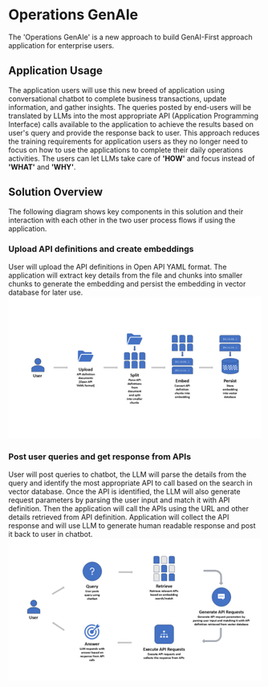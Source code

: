 # Operations GenAIe
The 'Operations GenAIe' is a new approach to build GenAI-First approach application for enterprise users.

## Application Usage
The application users will use this new breed of application using conversational chatbot to complete business transactions, update information, and gather insights. The queries posted by end-users will be translated by LLMs into the most appropriate API (Application Programming Interface) calls available to the application to achieve the results based on user's query and provide the response back to user. This approach reduces the training requirements for application users as they no longer need to focus on how to use the applications to complete their daily operations activities. The users can let LLMs take care of **'HOW'** and focus instead of **'WHAT'** and **'WHY'**.

## Solution Overview
The following diagram shows key components in this solution and their interaction with each other in the two user process flows if using the application.

### Upload API definitions and create embeddings
User will upload the API definitions in Open API YAML format. The application will extract key details from the file and chunks into smaller chunks to generate the embedding and persist the embedding in vector database for later use.
<img src="images/Upload_API_Definition_and_Index.png"/>

### Post user queries and get response from APIs
User will post queries to chatbot, the LLM will parse the details from the query and identify the most appropriate API to call based on the search in vector database. Once the API is identified, the LLM will also generate request parameters by parsing the user input and match it with API definition. Then the application will call the APIs using the URL and other details retrieved from API definition. Application will collect the API response and will use LLM to generate human readable response and post it back to user in chatbot.
<img src="images/Post_Query.png"/>
